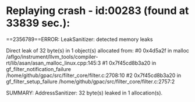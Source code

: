 

Replaying crash - id:00283 (found at 33839 sec.):
=================================================================
==2356789==ERROR: LeakSanitizer: detected memory leaks

Direct leak of 32 byte(s) in 1 object(s) allocated from:
    #0 0x4d5a2f in malloc /aflgo/instrument/llvm_tools/compiler-rt/lib/asan/asan_malloc_linux.cpp:145:3
    #1 0x7f45cd8b3a20 in gf_filter_notification_failure /home/github/gpac/src/filter_core/filter.c:2708:10
    #2 0x7f45cd8b3a20 in gf_filter_setup_failure /home/github/gpac/src/filter_core/filter.c:2757:2

SUMMARY: AddressSanitizer: 32 byte(s) leaked in 1 allocation(s).